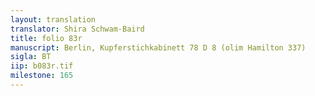 ```yaml
---
layout: translation
translator: Shira Schwam-Baird
title: folio 83r
manuscript: Berlin, Kupferstichkabinett 78 D 8 (olim Hamilton 337)
sigla: BT
iip: b083r.tif
milestone: 165
---
```

